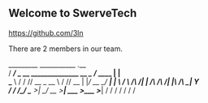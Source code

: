 ## Welcome to SwerveTech

https://github.com/3ln

There are 2 members in our team.

  _________                               ___________           .__     
 /   _____/_  _  __ ______________  __ ___\__    ___/___   ____ |  |__  
 \_____  \\ \/ \/ // __ \_  __ \  \/ // __ \|    |_/ __ \_/ ___\|  |  \ 
 /        \\     /\  ___/|  | \/\   /\  ___/|    |\  ___/\  \___|   Y  \
/_______  / \/\_/  \___  >__|    \_/  \___  >____| \___  >\___  >___|  /
        \/             \/                 \/           \/     \/     \/ 
        
